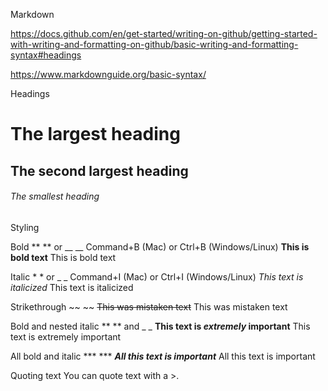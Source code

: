 Markdown

https://docs.github.com/en/get-started/writing-on-github/getting-started-with-writing-and-formatting-on-github/basic-writing-and-formatting-syntax#headings
 
https://www.markdownguide.org/basic-syntax/

Headings

# The largest heading
## The second largest heading
###### The smallest heading


Styling


Bold	** ** or __ __	Command+B (Mac) or Ctrl+B (Windows/Linux)	**This is bold text**	This is bold text

Italic	* * or _ _	Command+I (Mac) or Ctrl+I (Windows/Linux)	*This text is italicized*	This text is italicized

Strikethrough	~~ ~~		~~This was mistaken text~~	This was mistaken text

Bold and nested italic	** ** and _ _		**This text is _extremely_ important**	This text is extremely important

All bold and italic	*** ***		***All this text is important***	All this text is important

Quoting text
You can quote text with a >.
